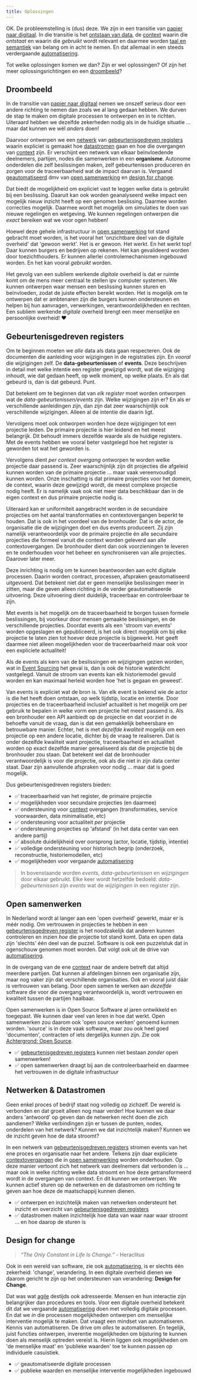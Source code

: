 ```yaml
---
title: Oplossingen
---
```

OK. De probleemstelling is (dus) deze. We zijn in een transitie van [papier naar
digitaal](./papier-naar-digitaal.md). In die transitie is het [ontstaan van
data](./ontstaan-van-data.md), de [context](./context.md) waarin die _ontstaat_ en waarin die
_gebruikt_ wordt relevant en daarmee worden [taal en semantiek](./taal-en-semantiek.md) van belang
om in acht te nemen. En dat allemaal in een steeds verdergaande
[automatisering](./automatisering.md).

Tot welke oplossingen komen we dan? Zijn er wel oplossingen? Of zijn het meer oplossingsrichtingen
en een [droombeeld](#droombeeld)?

## Droombeeld

In de transitie van [papier naar digitaal](./papier-naar-digitaal.md) nemen we onszelf serieus door
een andere richting te nemen dan zoals we al lang gedaan hebben. We durven de stap te maken om
digitale processen te ontwerpen en in te richten. Uiteraard hebben we dezelfde zekerheden nodig als
in de huidige situatie ... maar dat kunnen we wél _anders_ doen!

Daarvoor ontwerpen we een [netwerk](#netwerken--datastromen) van [gebeurtenisgedreven
registers](#gebeurtenisgedreven-registers) waarin expliciet is gemaakt hoe
[datastromen](#netwerken--datastromen) gaan en hoe die overgangen van [context](./context.md) zijn.
Er verschijnt een netwerk van elkaar beïnvloedende deelnemers, partijen, nodes die samenwerken in
een **organisme**. Autonome onderdelen die zelf beslissingen maken, zelf gebeurtenissen produceren
én zorgen voor de traceerbaarheid wat de impact daarvan is. Vergaand
[geautomatiseerd](./automatisering.md) dmv van [open samenwerking](#open-samenwerken) en [design for
change](#design-for-change).

Dat biedt de mogelijkheid om expliciet vast te leggen welke data is gebruikt bij een beslissing.
Daaruit kan ook worden geanalyseerd welke impact een mogelijk nieuw inzicht heeft op een genomen
beslissing. Daarmee worden correcties mogelijk. Daarmee wordt het mogelijk om simulaties te doen van
nieuwe regelingen en wetgeving. We kunnen regelingen ontwerpen die _exact_ bereiken wat we voor ogen
hebben!

Hoewel deze gehele infrastructuur in [open samenwerking](#open-samenwerken) tot stand gebracht moet
worden, is het vooral het 'onzichtbare deel van de digitale overheid' dat 'gewoon werkt'. Het is er
gewoon. Het werkt. En het werkt top! Daar kunnen burgers en bedrijven op rekenen. Het kan
gevalideerd worden door toezichthouders. Er kunnen allerlei controlemechanismen ingebouwd worden. En
het kan vooral _gebruikt_ worden.

Het gevolg van een subliem werkende _digitale_ overheid is dat er ruimte komt om de mens meer
centraal te stellen ipv computer systemen. We kunnen ontwerpen waar mensen een beslissing kunnen
sturen en beïnvloeden, zodat de juiste effecten bereikt worden. Het is mogelijk om te ontwerpen dat
er ambtenaren zijn die burgers kunnen ondersteunen en helpen bij hun aanvragen, verwerkingen,
verantwoordelijkheden en rechten. Een subliem werkende _digitale_ overheid brengt een meer
menselijke en persoonlijke overheid! :heart:

## Gebeurtenisgedreven registers

Om te beginnen moeten we _alle_ data als data gaan respecteren. Ook de documenten die aanleiding
voor wijzigingen in de registraties zijn. En _vooral_ die wijzigingen zelf. De
**data-gebeurtenissen** of **events**. Deze beschrijven in detail met welke intentie een register
gewijzigd wordt, wat die wijziging inhoudt, wie dat gedaan heeft, op welk moment, op welke plaats.
En als dat gebeurd is, dan is dat gebeurd. Punt.

Dat betekent om te beginnen dat van _elk register_ moet worden ontworpen wat de
_data-gebeurtenissen/events_ zijn. Welke wijzigingen zijn er? En als er verschillende aanleidingen
zijn, dan zijn dat zeer waarschijnlijk ook verschillende wijzigingen. Alleen al de intentie die
daarin ligt.

Vervolgens moet ook ontworpen worden hoe deze wijzigingen tot een projectie leiden. De primaire
projectie is hier leidend en het meest belangrijk. Dit behoudt immers dezelfde waarde als de huidige
registers. Met de events hebben we vooral beter vastgelegd hoe het register is geworden tot wat het
geworden is.

Vervolgens dient _per context overgang_ ontworpen te worden welke projectie daar passend is. Zeer
waarschijnlijk zijn dit projecties die afgeleid kunnen worden van de primaire projectie ... maar
vaak vereenvoudigd kunnen worden. Onze inschatting is dat primaire projecties voor het domein, de
context, waarin deze gewijzigd wordt, de meest complexe projectie nodig heeft. Er is namelijk vaak
ook niet meer data beschikbaar dan in de eigen context en dus primaire projectie nodig is.

Uiteraard kan er uniformiteit aangebracht worden in de secundaire projecties om het aantal
transformaties en contextovergangen beperkt te houden. Dat is ook in het voordeel van de bronhouder.
Dat is de actor, de organisatie die de wijzigingen doet en dus events produceert. Zij zijn namelijk
verantwoordelijk voor de primaire projectie én alle secundaire projecties die formeel vanuit die
context worden geleverd aan alle contextovergangen. De bronhouder dient dan ook voorzieningen te
leveren en te onderhouden voor het beheer en synchroniseren van alle projecties. Daarover later
meer.

Deze inrichting is nodig om te kunnen beantwoorden aan echt digitale processen. Daarin worden
contract, processen, afspraken geautomatiseerd uitgevoerd. Dat betekent niet dat er geen menselijke
beslissingen meer in zitten, maar die geven alleen richting in de verder geautomatiseerde
uitvoering. Deze uitvoering dient duidelijk, traceerbaar en controleerbaar te zijn.

Met events is het mogelijk om de traceerbaarheid te borgen tussen formele beslissingen, bij voorkeur
door mensen gemaakte beslissingen, en de verschillende projecties. Doordat events als een 'stroom
van events' worden opgeslagen en gepubliceerd, is het ook direct mogelijk om bij elke projectie te
laten zien tot hoever deze projectie is bijgewerkt. Het geeft daarmee niet alleen mogelijkheden voor
de traceerbaarheid maar ook voor een expliciete actualiteit!

Als de events als kern van de beslissingen en wijzigingen gezien worden, wat in [Event
Sourcing](./achtergrond/event-sourcing.md) het geval is, dan is ook de historie waterdicht
vastgelegd. Vanuit de stroom van events kan elk historiemodel gevuld worden en kan maximaal herleid
worden hoe 'het is gegaan en geweest'.

Van events is expliciet wat de bron is. Van elk event is bekend wie de actor is die het heeft doen
ontstaan, op welk tijdstip, locatie en intentie. Door projecties en de traceerbaarheid inclusief
actualiteit is het mogelijk om per gebruik te bepalen in welke vorm een projectie het meest passend
is. Als een bronhouder een API aanbiedt op de projectie en dat voorziet in de behoefte vanuit de
vraag, dan is dat een gemakkelijk beheersbare en betrouwbare manier. Echter, het is met _dezelfde
kwaliteit_ mogelijk om een projectie op een andere locatie, dichter bij de vraag te realiseren. Dat
is onder dezelfde kwaliteit want projectie, traceerbaarheid en actualiteit worden op exact dezelfde
manier gerealiseerd als dat die projectie bij de bronhouder zou staan. Dat betekent wel dat de
bronhouder verantwoordelijk is voor die projectie, ook als die niet in zijn data center staat. Daar
zijn aanvullende afspraken voor nodig ... maar dat is goed mogelijk.

Dus gebeurtenisgedreven registers bieden:

- :white_check_mark: traceerbaarheid van het register, de primaire projectie 
- :white_check_mark: mogelijkheden voor secundaire projecties (en daarmee)
- :white_check_mark: ondersteuning voor [context](./context.md) overgangen (transformaties, service
  voorwaarden, data minimalisatie, etc)
- :white_check_mark: ondersteuning voor actualiteit _per_ projectie 
- :white_check_mark: ondersteuning projecties op 'afstand' (in het data center van een andere
  partij)
- :white_check_mark: absolute duidelijkheid over oorsprong (actor, locatie, tijdstip, intentie)
- :white_check_mark: volledige ondersteuning voor historisch begrip (onderzoek, reconstructie,
  historiemodellen, etc)
- :white_check_mark: mogelijkheden voor vergaande [automatisering](./automatisering.md)

> In bovenstaande worden _events_, _data-gebeurtenissen_ en _wijzigingen_ door elkaar gebruikt. Elke
> keer wordt hetzelfde bedoeld: _data-gebeurtenissen_ zíjn _events_ wat de _wijzigingen_ ín een
> register zijn.

## Open samenwerken

In Nederland wordt al langer aan een 'open overheid' gewerkt, maar er is méér nodig. Om vertrouwen
in projecties te hebben in een [gebeurtenisgedreven register](#gebeurtenisgedreven-registers) is het
noodzakelijk dat anderen kunnen controleren en inzien _hoe_ die projectie tot stand komt. Data en
open data zijn 'slechts' één deel van de puzzel. Software is ook een puzzelstuk dat in ogenschouw
genomen moet worden. Dat volgt ook uit de drive van [automatisering](./automatisering.md).

In de overgang van de ene [context](./context.md) naar de andere betreft dat altijd meerdere
partijen. Dat kunnen al afdelingen binnen een organisatie zijn, maar nog vaker zijn dat
verschillende organisaties. Ook en vooral juist dáár is vertrouwen van belang. Door open samen te
werken aan _dezelfde_ software die voor die overgang verantwoordelijk is, wordt vertrouwen en
kwaliteit tussen de partijen haalbaar.

Open samenwerken is in Open Source Software al jaren ontwikkeld en toegepast. We kunnen daar veel
van leren in hoe dat werkt. Open samenwerken zou daarom ook 'open source werken' genoemd kunnen
worden. 'source' is in deze vaak software, maar zou ook heel goed 'documenten', contracten of iets
dergelijks kunnen zijn. Zie ook [Achtergrond: Open Source](./achtergrond/open-source.md).

- :white_check_mark: [gebeurtenisgedreven registers](#gebeurtenisgedreven-registers) kunnen niet
  bestaan _zonder_ open samenwerken!
- :white_check_mark: open samenwerken draagt bij aan de controleerbaarheid en daarmee het vertrouwen
  in de digitale infrastructuur

## Netwerken & Datastromen

Geen enkel proces of bedrijf staat nog volledig op zichzelf. De wereld is verbonden en dat groeit
alleen nog maar verder! Hoe kunnen we daar anders 'antwoord' op geven dan de netwerken recht doen
die zich aandienen? Welke verbindingen zijn er tussen de punten, nodes, onderdelen van het netwerk?
Kunnen we dat inzichtelijk maken? Kunnen we de inzicht geven hoe de data stroomt?

In een netwerk van [gebeurtenisgedreven registers](#gebeurtenisgedreven-registers) stromen events
van het ene proces en organisatie naar het andere. Telkens zijn daar expliciete
[contextovergangen](./context.md) die in [open samenwerking](#open-samenwerken) worden onderhouden.
Op deze manier vertoont zich het netwerk van deelnemers dat verbonden is ... maar ook in welke
richting welke data stroomt en hoe deze getransformeerd wordt in de overgangen van context. En dit
kunnen we ontwerpen. We kunnen actief sturen op de netwerken en de datastromen om richting te geven
aan hoe deze de maatschappij kunnen dienen.

- :white_check_mark: ontwerpen en inzichtelijk maken van netwerken ondersteunt het inzicht en
  overzicht van [gebeurtenisgedreven registers](#gebeurtenisgedreven-registers)
- :white_check_mark: datastromen maken inzichtelijk hoe data van waar naar waar stroomt ... en hoe
  daarop de sturen is

## Design for change

> _“The Only Constant in Life Is Change.”_ - Heraclitus

Ook in een wereld van software, zie ook [automatisering](./automatisering.md), is er slechts één
zekerheid: 'change', verandering. In een digitale overheid dienen we daarom gericht te zijn op het
ondersteunen van verandering: **Design for Change**.

Dat was wat [agile](./achtergrond/agile.md) destijds ook adresseerde. Mensen en hun interactie zijn
belangrijker dan procedures en tools. Voor een digitale overheid betekent dit dat we vergaande
[automatisering](./automatisering.md) doen met volledig digitale processen. En dat we _ín_ die
processen mogelijkheden ontwerpen om menselijke interventie mogelijk te maken. Dat vraagt een
mindset van automatiseren. Kennis van automatiseren. De drive om _alles_ te automatiseren. En
tegelijk, juist functies ontwerpen, inverentie mogelijkheden om bijsturing te kunnen doen als
menselijk optreden vereist is. Hierin liggen ook mogelijkheden om 'de menselijke maat' en 'publieke
waarden' toe te kunnen passen op individuele casuïstiek.

- :white_check_mark: geautomatiseerde digitale processen
- :white_check_mark: publieke waarden en menselijke interventie mogelijkheden ingebouwd
